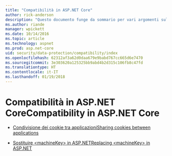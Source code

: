 ```yaml
---
title: "Compatibilità in ASP.NET Core"
author: rick-anderson
description: "Questo documento funge da sommario per vari argomenti sulla compatibilità della protezione dati di ASP.NET Core."
ms.author: riande
manager: wpickett
ms.date: 10/14/2016
ms.topic: article
ms.technology: aspnet
ms.prod: asp.net-core
uid: security/data-protection/compatibility/index
ms.openlocfilehash: 62312af3a62d0daa679e9babd767cc665d6e7470
ms.sourcegitcommit: 3e303620a125325bb9abd4b2d315c106fb8c47fd
ms.translationtype: HT
ms.contentlocale: it-IT
ms.lasthandoff: 01/19/2018
---
```

# <a name="compatibility-in-aspnet-core"></a><span data-ttu-id="cf24d-103">Compatibilità in ASP.NET Core</span><span class="sxs-lookup"><span data-stu-id="cf24d-103">Compatibility in ASP.NET Core</span></span>

* [<span data-ttu-id="cf24d-104">Condivisione dei cookie tra applicazioni</span><span class="sxs-lookup"><span data-stu-id="cf24d-104">Sharing cookies between applications</span></span>](cookie-sharing.md)

* [<span data-ttu-id="cf24d-105">Sostituire \<machineKey> in ASP.NET</span><span class="sxs-lookup"><span data-stu-id="cf24d-105">Replacing \<machineKey> in ASP.NET</span></span>](replacing-machinekey.md)

